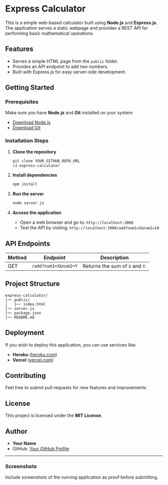 # Express Calculator

This is a simple web-based calculator built using **Node.js** and **Express.js**. The application serves a static webpage and provides a REST API for performing basic mathematical operations.

## Features
- Serves a simple HTML page from the `public` folder.
- Provides an API endpoint to add two numbers.
- Built with Express.js for easy server-side development.

## Getting Started
### Prerequisites
Make sure you have **Node.js** and **Git** installed on your system:
- [Download Node.js](https://nodejs.org/)
- [Download Git](https://git-scm.com/)

### Installation Steps
1. **Clone the repository**
   ```sh
   git clone YOUR_GITHUB_REPO_URL
   cd express-calculator
   ```

2. **Install dependencies**
   ```sh
   npm install
   ```

3. **Run the server**
   ```sh
   node server.js
   ```

4. **Access the application**
   - Open a web browser and go to: `http://localhost:3000`
   - Test the API by visiting: `http://localhost:3000/add?num1=5&num2=10`

## API Endpoints
| Method | Endpoint         | Description |
|--------|-----------------|-------------|
| GET    | `/add?num1=X&num2=Y` | Returns the sum of `X` and `Y`. |

## Project Structure
```
express-calculator/
│── public/
│   ├── index.html
│── server.js
│── package.json
│── README.md
```

## Deployment
If you wish to deploy this application, you can use services like:
- **Heroku** ([heroku.com](https://www.heroku.com/))
- **Vercel** ([vercel.com](https://vercel.com/))

## Contributing
Feel free to submit pull requests for new features and improvements.

## License
This project is licensed under the **MIT License**.

## Author
- **Your Name**
- GitHub: [Your GitHub Profile](https://github.com/YOUR_GITHUB_USERNAME)

---
### Screenshots
Include screenshots of the running application as proof before submitting.
